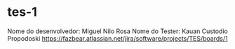 # tes-1
Nome do desenvolvedor: Miguel Nilo Rosa
Nome do Tester: Kauan Custodio Propodoski
https://fazbear.atlassian.net/jira/software/projects/TES/boards/1
